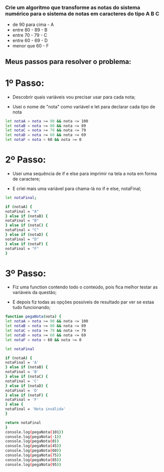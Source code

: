 ### Crie um algoritmo que transforme as notas do sistema numérico para o sistema de notas em caracteres do tipo A B C

- de 90 para cima - A
- entre 80 - 89 - B
- entre 70 - 79 - C
- entre 60 - 69 - D
- menor que 60 - F

## Meus passos para resolver o problema:

# 1º Passo:

- Descobrir quais variáveis vou precisar usar para cada nota;

- Usei o nome de "nota" como variável e let para declarar cada tipo de nota

```bash
let notaA = nota >= 90 && nota <= 100
let notaB = nota >= 80 && nota <= 89
let notaC = nota >= 70 && nota <= 79
let notaD = nota >= 60 && nota <= 69
let notaF = nota < 60 && nota >= 0
```

# 2º Passo:

- Usei uma sequência de if e else para imprimir na tela a nota em forma de caractere;

- E criei mais uma variável para chama-lá no if e else, notaFinal;

```bash
let notaFinal;

if (notaA) {
notaFinal = "A"
} else if (notaB) {
notaFinal = "B"
} else if (notaC) {
notaFinal = "C"
} else if (notaD) {
notaFinal = "D"
} else if (notaF) {
notaFinal = "F"
}
```

# 3º Passo:

- Fiz uma function contendo todo o conteúdo, pois fica melhor testar as variáveis da questão;

- E depois fiz todas as opções possíveis de resultado par ver se estaa tudo funcionando;

```bash
function pegaNota(nota) {
let notaA = nota >= 90 && nota <= 100
let notaB = nota >= 80 && nota <= 89
let notaC = nota >= 70 && nota <= 79
let notaD = nota >= 60 && nota <= 69
let notaF = nota < 60 && nota >= 0

let notaFinal

if (notaA) {
notaFinal = 'A'
} else if (notaB) {
notaFinal = 'B'
} else if (notaC) {
notaFinal = 'C'
} else if (notaD) {
notaFinal = 'D'
} else if (notaF) {
notaFinal = 'F'
} else {
notaFinal = 'Nota inválida'
}

return notaFinal
}
console.log(pegaNota(101))
console.log(pegaNota(-1))
console.log(pegaNota(0))
console.log(pegaNota(45))
console.log(pegaNota(60))
console.log(pegaNota(75))
console.log(pegaNota(85))
console.log(pegaNota(95))
```
